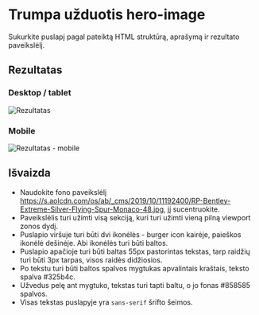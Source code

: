 # Trumpa užduotis hero-image

Sukurkite puslapį pagal pateiktą HTML struktūrą, aprašymą ir rezultato paveikslėlį.

## Rezultatas

### Desktop / tablet

![Rezultatas](./expected-result.jpg "Laukiamas rezultatas")

### Mobile

![Rezultatas - mobile](./expected-result-mobile.jpg "Laukiamas rezultatas - mobile")

## Išvaizda

-   Naudokite fono paveikslėlį <https://s.aolcdn.com/os/ab/_cms/2019/10/11192400/RP-Bentley-Extreme-Silver-Flying-Spur-Monaco-48.jpg>, jį sucentruokite.
-   Paveikslėlis turi užimti visą sekciją, kuri turi užimti vieną pilną viewport zonos dydį.
-   Puslapio viršuje turi būti dvi ikonėlės - burger icon kairėje, paieškos ikonėlė dešinėje. Abi ikonėlės turi būti baltos.
-   Puslapio apačioje turi būti baltas 55px pastorintas tekstas, tarp raidžių turi būti 3px tarpas, visos raidės didžiosios.
-   Po tekstu turi būti baltos spalvos mygtukas apvalintais kraštais, teksto spalva #325b4c.
-   Užvedus pelę ant mygtuko, tekstas turi tapti baltu, o jo fonas #858585 spalvos.
-   Visas tekstas puslapyje yra `sans-serif` šrifto šeimos.
